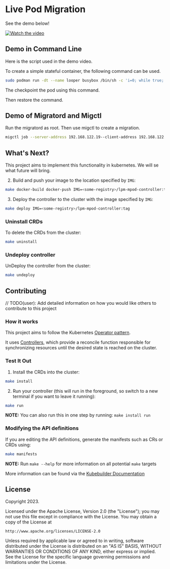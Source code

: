 # Live Pod Migration

See the demo below!

[![Watch the video](https://img.youtube.com/vi/7GHJsDL4Bt0/0.jpg)](https://www.youtube.com/watch?v=7GHJsDL4Bt0)

## Demo in Command Line
Here is the script used in the demo video.

To create a simple stateful container, the following command can be used. 


```bash
sudo podman run -dt --name looper busybox /bin/sh -c 'i=0; while true; do echo $i; i=$(expr $i + 1); sleep 1; done'
```
<!-- sudo podman logs -l -->

The checkpoint the pod using this command.

<!-- ```bash
sudo podman container checkpoint -l --export=/tmp/checkpoint.tar.gz
``` -->

<!-- scp /tmp/chkpt.tar.gz <destination-host>:/tmp -->

Then restore the command.

<!-- ```bash
sudo podman container restore --import=/tmp/checkpoint.tar.gz
``` -->

## Demo of Migratord and Migctl

Run the migratord as root. Then use migctl to create a migration.

```bash
migctl job --server-address 192.168.122.19--client-address 192.168.122.92 looper
```



<!-- ```bash -->

<!-- # docker run -id --name test centos /bin/sh 'i=0; while true; do echo $i; i=$(expr $i + 1); sleep 1; done' -->


<!-- # docker run --security-opt=seccomp:unconfined --name cr -d ubuntu /bin/sh -c 'i=0; while true; do echo $i; i=$(expr $i + 1); sleep 1; done' -->
<!-- ``` -->

<!-- Normally a checkpoint can be created via the command `docker checkpoint create cr cr-checkpoint`. -->


<!-- 'docker start --checkpoint cr-checkpoint cr' -->

<!-- ## How to Test?

You can use `./hack/build` script to build both of the `migratord` daemon and `migctl` utility. 

To test the program in minikube, you just need to use `./hack/start-minikube.sh`. This script will setup the minikube with 2 nodes and enable docker experimental mode. Then you need to copy the executables and run them with respected commands.

## Demo!
After you create the minikube cluster using the script you can use install scripts to install the `migctl` and `migratord` programs.

```bash
    # Use this script to build and install migctl
    ./hack/install-migctl.sh

    # Use this script to build and install migratword
    ./hack/install-migratord.sh
```

Then see the containers and images

```bash
    # See the docker containers
    minikube ssh -p mentor -n mentor docker ps

    # See the socker images
    minikube ssh -p mentor -n mentor docker images
```

Now create a container.

```bash
    minikube ssh -p mentor -n mentor -- "docker run -itd -ePORT=54321 -p 54321:54321 drosenbauer/docker-counter:latest"
```

Now, we create the migration.

```bash
    migctl job --address-client $( minikube ip -p mentor -n mentor ) --address-server $( minikube ip -p mentor -n mentor-m02 ) --port-client 4545 --port-server 4545 --key $( minikube ssh-key -p mentor -n mentor-m02 ) container_id
```

This command will create a migration job and invoke the migratord. You can watch the migration with the following command.

```bash
    watch -n 1 migctl get --address-client $( minikube ip -p mentor -n mentor ) --address-server $( minikube ip -p mentor -n mentor-m02 ) --port-client 4545 --port-server 4545 migration_id
``` -->

## What's Next?

This project aims to implement this functionality in kubernetes. We will se what future will bring.

2. Build and push your image to the location specified by `IMG`:

```sh
make docker-build docker-push IMG=<some-registry>/lpm-mpod-controller:tag
```

3. Deploy the controller to the cluster with the image specified by `IMG`:

```sh
make deploy IMG=<some-registry>/lpm-mpod-controller:tag
```

### Uninstall CRDs
To delete the CRDs from the cluster:

```sh
make uninstall
```

### Undeploy controller
UnDeploy the controller from the cluster:

```sh
make undeploy
```

## Contributing
// TODO(user): Add detailed information on how you would like others to contribute to this project

### How it works
This project aims to follow the Kubernetes [Operator pattern](https://kubernetes.io/docs/concepts/extend-kubernetes/operator/).

It uses [Controllers](https://kubernetes.io/docs/concepts/architecture/controller/),
which provide a reconcile function responsible for synchronizing resources until the desired state is reached on the cluster.

### Test It Out
1. Install the CRDs into the cluster:

```sh
make install
```

2. Run your controller (this will run in the foreground, so switch to a new terminal if you want to leave it running):

```sh
make run
```

**NOTE:** You can also run this in one step by running: `make install run`

### Modifying the API definitions
If you are editing the API definitions, generate the manifests such as CRs or CRDs using:

```sh
make manifests
```

**NOTE:** Run `make --help` for more information on all potential `make` targets

More information can be found via the [Kubebuilder Documentation](https://book.kubebuilder.io/introduction.html)

## License

Copyright 2023.

Licensed under the Apache License, Version 2.0 (the "License");
you may not use this file except in compliance with the License.
You may obtain a copy of the License at

    http://www.apache.org/licenses/LICENSE-2.0

Unless required by applicable law or agreed to in writing, software
distributed under the License is distributed on an "AS IS" BASIS,
WITHOUT WARRANTIES OR CONDITIONS OF ANY KIND, either express or implied.
See the License for the specific language governing permissions and
limitations under the License.

